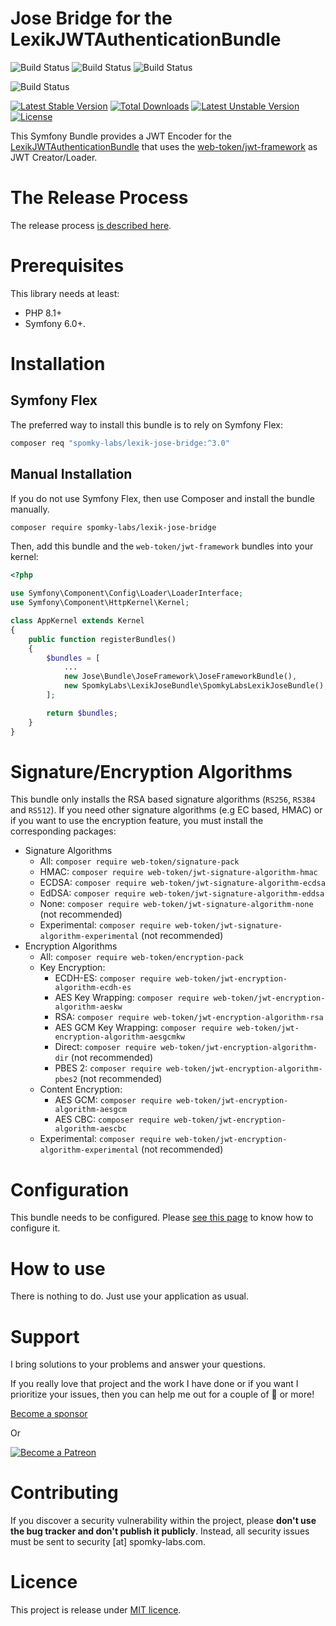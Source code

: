 Jose Bridge for the LexikJWTAuthenticationBundle
================================================

![Build Status](https://github.com/Spomky-Labs/lexik-jose-bridge/workflows/Coding%20Standards/badge.svg)
![Build Status](https://github.com/Spomky-Labs/lexik-jose-bridge/workflows/Static%20Analyze/badge.svg)
![Build Status](https://github.com/Spomky-Labs/lexik-jose-bridge/workflows/Rector%20Checkstyle/badge.svg)

![Build Status](https://github.com/Spomky-Labs/lexik-jose-bridge/workflows/Unit%20and%20Functional%20Tests/badge.svg)

[![Latest Stable Version](https://poser.pugx.org/Spomky-Labs/lexik-jose-bridge/v/stable.png)](https://packagist.org/packages/Spomky-Labs/lexik-jose-bridge)
[![Total Downloads](https://poser.pugx.org/Spomky-Labs/lexik-jose-bridge/downloads.png)](https://packagist.org/packages/Spomky-Labs/lexik-jose-bridge)
[![Latest Unstable Version](https://poser.pugx.org/Spomky-Labs/lexik-jose-bridge/v/unstable.png)](https://packagist.org/packages/Spomky-Labs/lexik-jose-bridge)
[![License](https://poser.pugx.org/Spomky-Labs/lexik-jose-bridge/license.png)](https://packagist.org/packages/Spomky-Labs/lexik-jose-bridge)

This Symfony Bundle provides a JWT Encoder for the [LexikJWTAuthenticationBundle](https://github.com/lexik/LexikJWTAuthenticationBundle) that uses the [web-token/jwt-framework](https://github.com/web-token/jwt-framework) as JWT Creator/Loader.

# The Release Process

The release process [is described here](Resources/doc/Release.md).

# Prerequisites

This library needs at least:
* PHP 8.1+
* Symfony 6.0+.

# Installation

## Symfony Flex

The preferred way to install this bundle is to rely on Symfony Flex:

```sh
composer req "spomky-labs/lexik-jose-bridge:^3.0"
```

## Manual Installation

If you do not use Symfony Flex, then use Composer and install the bundle manually.

```sh
composer require spomky-labs/lexik-jose-bridge
```

Then, add this bundle and the `web-token/jwt-framework` bundles into your kernel:

```php
<?php

use Symfony\Component\Config\Loader\LoaderInterface;
use Symfony\Component\HttpKernel\Kernel;

class AppKernel extends Kernel
{
    public function registerBundles()
    {
        $bundles = [
            ...
            new Jose\Bundle\JoseFramework\JoseFrameworkBundle(),
            new SpomkyLabs\LexikJoseBundle\SpomkyLabsLexikJoseBundle(),
        ];

        return $bundles;
    }
}
```

# Signature/Encryption Algorithms

This bundle only installs the RSA based signature algorithms (`RS256`, `RS384` and `RS512`).
If you need other signature algorithms (e.g EC based, HMAC) or if you want to use the encryption feature,
you must install the corresponding packages:

* Signature Algorithms
    * All: `composer require web-token/signature-pack`
    * HMAC: `composer require web-token/jwt-signature-algorithm-hmac`
    * ECDSA: `composer require web-token/jwt-signature-algorithm-ecdsa`
    * EdDSA: `composer require web-token/jwt-signature-algorithm-eddsa`
    * None: `composer require web-token/jwt-signature-algorithm-none` (not recommended)
    * Experimental: `composer require web-token/jwt-signature-algorithm-experimental` (not recommended)
* Encryption Algorithms
    * All: `composer require web-token/encryption-pack`
    * Key Encryption:
        * ECDH-ES: `composer require web-token/jwt-encryption-algorithm-ecdh-es`
        * AES Key Wrapping: `composer require web-token/jwt-encryption-algorithm-aeskw`
        * RSA: `composer require web-token/jwt-encryption-algorithm-rsa`
        * AES GCM Key Wrapping: `composer require web-token/jwt-encryption-algorithm-aesgcmkw`
        * Direct: `composer require web-token/jwt-encryption-algorithm-dir` (not recommended)
        * PBES 2: `composer require web-token/jwt-encryption-algorithm-pbes2` (not recommended)
    * Content Encryption:
        * AES GCM: `composer require web-token/jwt-encryption-algorithm-aesgcm`
        * AES CBC: `composer require web-token/jwt-encryption-algorithm-aescbc`
    * Experimental: `composer require web-token/jwt-encryption-algorithm-experimental` (not recommended)

# Configuration

This bundle needs to be configured. Please [see this page](Resources/doc/Configuration.md) to know how to configure it.

# How to use

There is nothing to do. Just use your application as usual.

# Support

I bring solutions to your problems and answer your questions.

If you really love that project and the work I have done or if you want I prioritize your issues, then you can help me out for a couple of :beers: or more!

[Become a sponsor](https://github.com/sponsors/Spomky)

Or

[![Become a Patreon](https://c5.patreon.com/external/logo/become_a_patron_button.png)](https://www.patreon.com/FlorentMorselli)

# Contributing

If you discover a security vulnerability within the project, please **don't use the bug tracker and don't publish it publicly**.
Instead, all security issues must be sent to security [at] spomky-labs.com.

# Licence

This project is release under [MIT licence](LICENSE).
